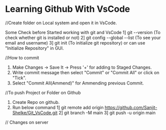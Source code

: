 # Learning Github With VsCode

//Create folder on Local system and open it in VsCode.

Some Check before Started working with git and VsCode
1] git --version    (To check whether git is installed or not)
2] git config --global --list   (To see your email and username)
3] git init (To initialize git repository) or can use "Initialize Repository" in GUI.

//How to commit
1. Make Changes -> Save It -> Press '+' for adding to Staged Changes.
2. Write commit message then select "Commit" or "Commit All" or click on "Tick".
3. Select "Commit All(Ammend)" for Ammending previous Commit.


//To push Project or Folder on Github
1. Create Repo on github.
2. Run below command
    1] git remote add origin https://github.com/Sanjit-Shelke/Git_VsCode.git
    2] git branch -M main
    3] git push -u origin main


// Changes on server 

    


